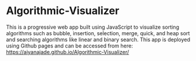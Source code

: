 # Algorithmic-Visualizer
This is a progressive web app built using JavaScript to visualize sorting algorithms such as bubble, insertion, selection, merge, quick, and heap sort and searching algorithms like linear and binary search.
This app is deployed using Github pages and can be accessed from here: https://aiyanajade.github.io/Algorithmic-Visualizer/
